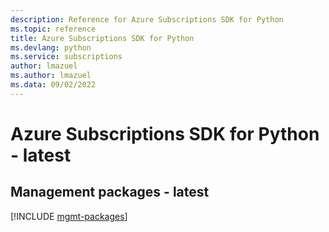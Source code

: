 ```yaml
---
description: Reference for Azure Subscriptions SDK for Python
ms.topic: reference
title: Azure Subscriptions SDK for Python
ms.devlang: python
ms.service: subscriptions
author: lmazuel
ms.author: lmazuel
ms.data: 09/02/2022
---
```

# Azure Subscriptions SDK for Python - latest

## Management packages - latest
[!INCLUDE [mgmt-packages](subscriptions-mgmt-index.md)]